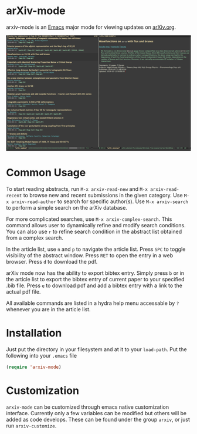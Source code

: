 arXiv-mode
==========

arxiv-mode is an [Emacs](www.gnu.org/s/emacs/‎) major mode for viewing
updates on [arXiv.org](http://arxiv.org).

![screenshot](ScreenShot.png)

Common Usage
============

To start reading abstracts, run `M-x arxiv-read-new` and `M-x arxiv-read-recent`
to browse new and recent submissions in the given category.
Use `M-x arxiv-read-author` to search for specific author(s).
Use `M-x arxiv-search` to perform a simple search on the arXiv database.

For more complicated searches, use `M-x arxiv-complex-search`.
This command allows user to dynamically refine and modify search conditions.
You can also use `r` to refine search condition in the abstract list obtained from a complex search.

In the article list, use `n` and `p` to navigate the article list.
Press `SPC` to toggle visibility of the abstract window. Press
`RET` to open the entry in a web browser. Press `d` to download the pdf.

arXiv mode now has the ability to export bibtex entry.
Simply press `b` or in the article list to export the bibtex entry of current paper to your specified .bib file.
Press `e` to download pdf and add a bibtex entry with a link to the actual pdf file.

All available commands are listed in a hydra help menu accessable by `?` whenever you are in the article list.

Installation
============

Just put the directory in your filesystem and at it to your
`load-path`. Put the following into your `.emacs` file

````lisp
(require 'arxiv-mode)
````

Customization
=============

`arxiv-mode` can be customized through emacs native customization
interface. Currently only a few variables can be modified but others
will be added as code develops. These can be found under the group
`arxiv`, or just run `arxiv-customize`.
